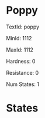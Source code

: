 # Poppy

TextId: poppy

MinId: 1112

MaxId: 1112

Hardness: 0

Resistance: 0


Num States: 1

# States
```

```